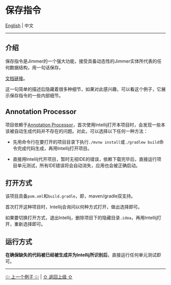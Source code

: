 # 保存指令

[English](./) | 中文

---

## 介绍

保存指令是Jimmer的一个强大功能，接受具备动态性的Jimmer实体所代表的任何数据结构，用一句话保存。

[文档链接](https://babyfish-ct.gitee.io/jimmer-doc/docs/quick-view/save/)。

这一句简单的描述后隐藏着很多种细节，如果对此感兴趣，可以看这个例子，它展示保存指令的一些内部细节。

## Annotation Processor

项目依赖于[Annotation Processor](https://www.jetbrains.com/help/idea/annotation-processors-support.html)，首次使用Intellij打开本项目时，会发现一些本该被自动生成代码并不存在的问题。对此，可以选择以下任何一种方法：
 
-   先用命令行在要打开的项目目录下执行`./mvnw install`或`./gradlew build`命令完成代码生成，再用Intellij打开项目。
 
-   直接用Intelilj代开项目，暂时无视IDE的错误，依赖下载完毕后，直接运行项目单元测试，所有IDE错误将会自动消失，应用也会被正确启动。

## 打开方式

该项目具备`pom.xml`和`build.gradle`，即，maven/gradle双支持。

首次打开这种项目时，Intellij会询问以何种方式打开，做出选择即可。

如果要切换打开方式，退出Intellij，删除项目下的隐藏目录`.idea`，再用Intellij打开，重新选择即可。

## 运行方式

**在确保缺失的代码被已经被生成并为Intellij所识别后**，直接运行任何单元测试即可。

---

[⇦ 上一个例子 ⇦](../jimmer-cloud/README_zh_CN.md) | [⇧ 返回上级 ⇧](../README_zh_CN.md)